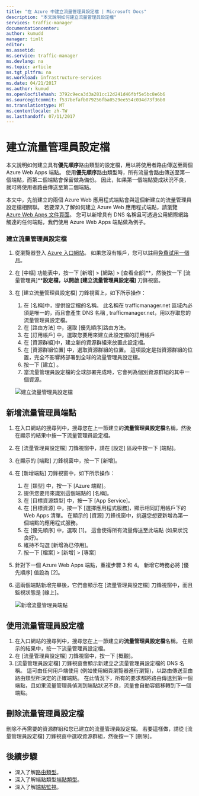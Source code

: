 ```yaml
---
title: "在 Azure 中建立流量管理員設定檔 | Microsoft Docs"
description: "本文說明如何建立流量管理員設定檔"
services: traffic-manager
documentationcenter: 
author: kumudd
manager: timlt
editor: 
ms.assetid: 
ms.service: traffic-manager
ms.devlang: na
ms.topic: article
ms.tgt_pltfrm: na
ms.workload: infrastructure-services
ms.date: 04/21/2017
ms.author: kumud
ms.openlocfilehash: 3792c9eca3d3a281cc12d241d46fbf5e5bc8e6b6
ms.sourcegitcommit: f537befafb079256fba0529ee554c034d73f36b0
ms.translationtype: MT
ms.contentlocale: zh-TW
ms.lasthandoff: 07/11/2017
---
```

# <a name="create-a-traffic-manager-profile"></a>建立流量管理員設定檔

本文說明如何建立具有**優先順序**路由類型的設定檔，用以將使用者路由傳送至兩個 Azure Web Apps 端點。 使用**優先順序**路由類型時，所有流量會路由傳送至第一個端點，而第二個端點會保留做為備份。 因此，如果第一個端點變成狀況不良，就可將使用者路由傳送至第二個端點。

本文中，先前建立的兩個 Azure Web 應用程式端點會與這個新建立的流量管理員設定檔相關聯。 若要深入了解如何建立 Azure Web 應用程式端點，請瀏覽 [Azure Web Apps 文件頁面](https://docs.microsoft.com/azure/app-service-web/)。 您可以新增具有 DNS 名稱且可透過公用網際網路觸達的任何端點，我們使用 Azure Web Apps 端點做為例子。

### <a name="create-a-traffic-manager-profile"></a>建立流量管理員設定檔
1. 從瀏覽器登入 [Azure 入口網站](http://portal.azure.com)。 如果您沒有帳戶，您可以註冊[免費試用一個月](https://azure.microsoft.com/free/)。 
2. 在 [中樞] 功能表中，按一下 [新增] > [網路] > [查看全部]**，然後按一下 [流量管理員]****設定檔，以開啟 [建立流量管理員設定檔]** 刀鋒視窗。
3. 在 [建立流量管理員設定檔] 刀鋒視窗上，如下所示操作：
    1. 在 [名稱]中，提供設定檔的名稱。 此名稱在 trafficmanager.net 區域內必須是唯一的，而且會產生 DNS 名稱 <name>, trafficmanager.net，用以存取您的流量管理員設定檔。
    2. 在 [路由方法] 中，選取 [優先順序]路由方法。
    3. 在 [訂用帳戶] 中，選取您要用來建立此設定檔的訂用帳戶
    4. 在 [資源群組]中，建立新的資源群組來放置此設定檔。
    5. 在 [資源群組位置] 中，選取資源群組的位置。 這項設定是指資源群組的位置，完全不影響將部署到全球的流量管理員設定檔。
    6. 按一下 [建立] 。
    7. 當流量管理員設定檔的全球部署完成時，它會列為個別資源群組的其中一個資源。

    ![建立流量管理員設定檔](./media/traffic-manager-create-profile/Create-traffic-manager-profile.png)

## <a name="add-traffic-manager-endpoints"></a>新增流量管理員端點

1. 在入口網站的搜尋列中，搜尋您在上一節建立的**流量管理員設定檔**名稱，然後在顯示的結果中按一下流量管理員設定檔。
2. 在 [流量管理員設定檔] 刀鋒視窗中，請在 [設定] 區段中按一下 [端點]。
3. 在顯示的 [端點] 刀鋒視窗中，按一下 [新增]。
4. 在 [新增端點] 刀鋒視窗中，如下所示操作︰
    1. 在 [類型] 中，按一下 [Azure 端點]。
    2. 提供您要用來識別這個端點的 [名稱]。
    3. 在 [目標資源類型] 中，按一下 [App Service]。
    4. 在 [目標資源] 中，按一下 [選擇應用程式服務]，顯示相同訂用帳戶下的 Web Apps 清單。 在顯示的 [資源] 刀鋒視窗中，挑選您想要新增為第一個端點的應用程式服務。
    5. 在 [優先順序] 中，選取 [1]。 這會使得所有流量傳送至此端點 (如果狀況良好)。
    6. 維持不勾選 [新增為已停用]。
    7. 按一下 [檔案] &gt; [新增] &gt; [專案] 
5.  針對下一個 Azure Web Apps 端點，重複步驟 3 和 4。 新增它時務必將 [優先順序] 值設為 [2]。
6.  這兩個端點新增完畢後，它們會顯示在 [流量管理員設定檔] 刀鋒視窗中，而且監視狀態是 [線上]。

    ![新增流量管理員端點](./media/traffic-manager-create-profile/add-traffic-manager-endpoint.png)

## <a name="use-the-traffic-manager-profile"></a>使用流量管理員設定檔
1.  在入口網站的搜尋列中，搜尋您在上一節建立的**流量管理員設定檔**名稱。 在顯示的結果中，按一下流量管理員設定檔。
2. 在 [流量管理員設定檔] 刀鋒視窗中，按一下 [概觀]。
3. [流量管理員設定檔] 刀鋒視窗會顯示新建立之流量管理員設定檔的 DNS 名稱。 這可由任何用戶端使用 (例如使用網頁瀏覽器進行瀏覽)，以路由傳送至由路由類型所決定的正確端點。 在此情況下，所有的要求都將路由傳送到第一個端點，且如果流量管理員偵測到端點狀況不良，流量會自動容錯移轉到下一個端點。

## <a name="delete-the-traffic-manager-profile"></a>刪除流量管理員設定檔
刪除不再需要的資源群組和您已建立的流量管理員設定檔。 若要這樣做，請從 [流量管理員設定檔] 刀鋒視窗中選取資源群組，然後按一下 [刪除]。

## <a name="next-steps"></a>後續步驟

- 深入了解[路由類型](traffic-manager-routing-methods.md)。
- 深入了解端點類型[端點類型](traffic-manager-endpoint-types.md)。
- 深入了解[端點監視](traffic-manager-monitoring.md)。



